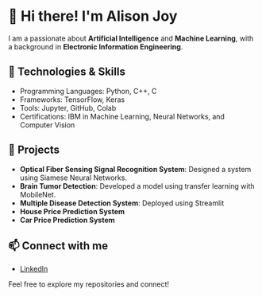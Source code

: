 # 👋 Hi there! I'm Alison Joy

I am a passionate about **Artificial Intelligence** and **Machine Learning**, with a background in **Electronic Information Engineering**. 

## 🔧 Technologies & Skills
- Programming Languages: Python, C++, C
- Frameworks: TensorFlow, Keras
- Tools: Jupyter, GitHub, Colab
- Certifications: IBM in Machine Learning, Neural Networks, and Computer Vision

## 🌟 Projects
- **Optical Fiber Sensing Signal Recognition System**: Designed a system using Siamese Neural Networks.
- **Brain Tumor Detection**: Developed a model using transfer learning with MobileNet.
- **Multiple Disease Detection System**: Deployed using Streamlit
- **House Price Prediction System**
- **Car Price Prediction System**

## 📫 Connect with me
- [LinkedIn](www.linkedin.com/in/alison-joy-o)

Feel free to explore my repositories and connect!

